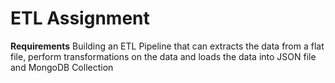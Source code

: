 # ETL Assignment

**Requirements**
Building an ETL Pipeline that can extracts the data from a flat file, perform transformations on the data and loads the data into JSON file and MongoDB Collection
